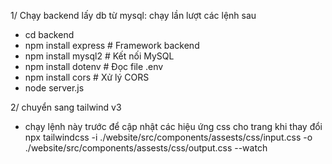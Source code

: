 1/ Chạy backend lấy db từ mysql: chạy lần lượt các lệnh sau
- cd backend
- npm install express           # Framework backend
- npm install mysql2            # Kết nối MySQL
- npm install dotenv            # Đọc file .env
- npm install cors              # Xử lý CORS
- node server.js

2/ chuyển sang tailwind v3
- chạy lệnh này trước để cập nhật các hiệu ứng css cho trang khi thay đổi
npx tailwindcss -i ./website/src/components/assests/css/input.css -o ./website/src/components/assests/css/output.css --watch

